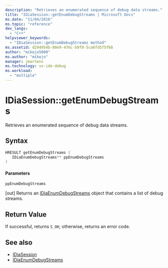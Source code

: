 ```yaml
---
description: "Retrieves an enumerated sequence of debug data streams."
title: "IDiaSession::getEnumDebugStreams | Microsoft Docs"
ms.date: "11/04/2016"
ms.topic: "reference"
dev_langs:
  - "C++"
helpviewer_keywords:
  - "IDiaSession::getEnumDebugStreams method"
ms.assetid: d294954b-80e9-476c-b9f0-5ca6fd575f68
author: "mikejo5000"
ms.author: "mikejo"
manager: jmartens
ms.technology: vs-ide-debug
ms.workload:
  - "multiple"
---
```

# IDiaSession::getEnumDebugStreams
Retrieves an enumerated sequence of debug data streams.

## Syntax

```C++
HRESULT getEnumDebugStreams ( 
   IDiaEnumDebugStreams** ppEnumDebugStreams
)
```

#### Parameters
 `ppEnumDebugStreams`

[out] Returns an [IDiaEnumDebugStreams](../../debugger/debug-interface-access/idiaenumdebugstreams.md) object that contains a list of debug streams.

## Return Value
 If successful, returns `S_OK`; otherwise, returns an error code.

## See also
- [IDiaSession](../../debugger/debug-interface-access/idiasession.md)
- [IDiaEnumDebugStreams](../../debugger/debug-interface-access/idiaenumdebugstreams.md)
